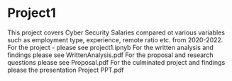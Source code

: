 # Project1

This project covers Cyber Security Salaries compared ot various variables such as employment type, experience, remote ratio etc. from 2020-2022. 
For the project - please see project1.ipnyb
For the written analysis and findings please see WrittenAnalysis.pdf
For the proposal and research questions please see Proposal.pdf
For the culminated project and findings please the presentation Project PPT.pdf
